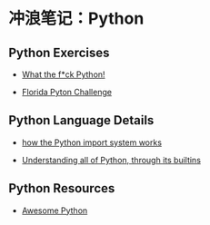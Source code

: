 # 冲浪笔记：Python

## Python Exercises

- [What the f*ck Python!][e1]
- [Florida Pyton Challenge][e2]

  [e1]: https://github.com/satwikkansal/wtfpython
  [e2]: https://flpythonchallenge.org/

## Python Language Details

- [how the Python import system works][l1]
- [Understanding all of Python, through its builtins][l2]

  [l1]: https://tenthousandmeters.com/blog/python-behind-the-scenes-11-how-the-python-import-system-works/
  [l2]: https://sadh.life/post/builtins/

## Python Resources

- [Awesome Python][r1]

  [r1]: https://github.com/vinta/awesome-python
